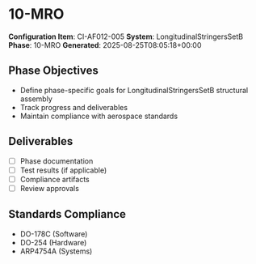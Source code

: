 # 10-MRO

**Configuration Item**: CI-AF012-005
**System**: LongitudinalStringersSetB
**Phase**: 10-MRO
**Generated**: 2025-08-25T08:05:18+00:00

## Phase Objectives
- Define phase-specific goals for LongitudinalStringersSetB structural assembly
- Track progress and deliverables
- Maintain compliance with aerospace standards

## Deliverables
- [ ] Phase documentation
- [ ] Test results (if applicable)
- [ ] Compliance artifacts
- [ ] Review approvals

## Standards Compliance
- DO-178C (Software)
- DO-254 (Hardware)
- ARP4754A (Systems)

